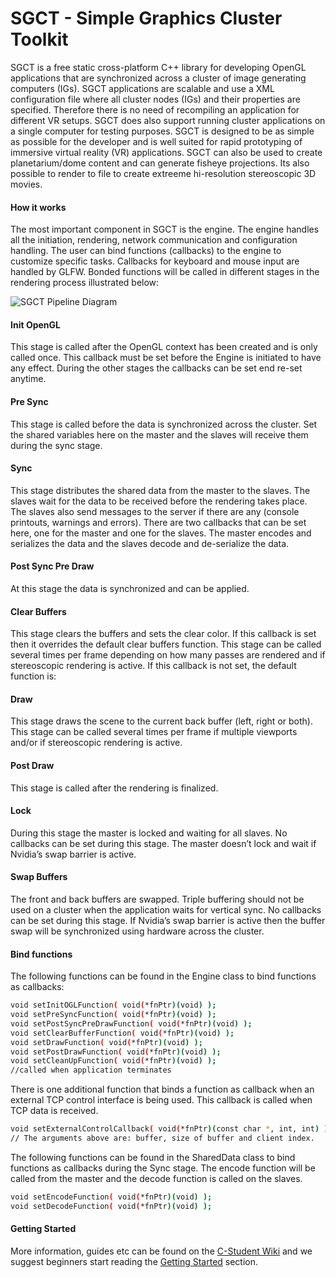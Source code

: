 # SGCT - Simple Graphics Cluster Toolkit

SGCT is a free static cross-platform C++ library for developing OpenGL applications that are synchronized across a cluster of image generating computers (IGs). SGCT applications are scalable and use a XML configuration file where all cluster nodes (IGs) and their properties are specified. Therefore there is no need of recompiling an application for different VR setups. SGCT does also support running cluster applications on a single computer for testing purposes. SGCT is designed to be as simple as possible for the developer and is well suited for rapid prototyping of immersive virtual reality (VR) applications. SGCT can also be used to create planetarium/dome content and can generate fisheye projections. Its also possible to render to file to create extreeme hi-resolution stereoscopic 3D movies.

#### How it works
The most important component in SGCT is the engine. The engine handles all the initiation, rendering, network communication and configuration handling. The user can bind functions (callbacks) to the engine to customize specific tasks. Callbacks for keyboard and mouse input are handled by GLFW. Bonded functions will be called in different stages in the rendering process illustrated below:

![SGCT Pipeline Diagram](https://c-student.itn.liu.se/wiki/_media/develop:sgct:render_diagram.png "SGCT Pipeline Diagram")

#### Init OpenGL
This stage is called after the OpenGL context has been created and is only called once. This callback must be set before the Engine is initiated to have any effect. During the other stages the callbacks can be set end re-set anytime.
#### Pre Sync
This stage is called before the data is synchronized across the cluster. Set the shared variables here on the master and the slaves will receive them during the sync stage.
#### Sync
This stage distributes the shared data from the master to the slaves. The slaves wait for the data to be received before the rendering takes place. The slaves also send messages to the server if there are any (console printouts, warnings and errors). There are two callbacks that can be set here, one for the master and one for the slaves. The master encodes and serializes the data and the slaves decode and de-serialize the data.
#### Post Sync Pre Draw
At this stage the data is synchronized and can be applied.
#### Clear Buffers
This stage clears the buffers and sets the clear color. If this callback is set then it overrides the default clear buffers function. This stage can be called several times per frame depending on how many passes are rendered and if stereoscopic rendering is active. If this callback is not set, the default function is:
#### Draw
This stage draws the scene to the current back buffer (left, right or both). This stage can be called several times per frame if multiple viewports and/or if stereoscopic rendering is active.
#### Post Draw
This stage is called after the rendering is finalized.
#### Lock
During this stage the master is locked and waiting for all slaves. No callbacks can be set during this stage. The master doesn’t lock and wait if Nvidia’s swap barrier is active.
#### Swap Buffers
The front and back buffers are swapped. Triple buffering should not be used on a cluster when the application waits for vertical sync. No callbacks can be set during this stage. If Nvidia’s swap barrier is active then the buffer swap will be synchronized using hardware across the cluster.
#### Bind functions
The following functions can be found in the Engine class to bind functions as callbacks:
```sh
void setInitOGLFunction( void(*fnPtr)(void) );
void setPreSyncFunction( void(*fnPtr)(void) );
void setPostSyncPreDrawFunction( void(*fnPtr)(void) );
void setClearBufferFunction( void(*fnPtr)(void) );
void setDrawFunction( void(*fnPtr)(void) );
void setPostDrawFunction( void(*fnPtr)(void) );
void setCleanUpFunction( void(*fnPtr)(void) ); 
//called when application terminates
```
There is one additional function that binds a function as callback when an external TCP control interface is being used. This callback is called when TCP data is received.
```sh
void setExternalControlCallback( void(*fnPtr)(const char *, int, int) );
// The arguments above are: buffer, size of buffer and client index. 
```
The following functions can be found in the SharedData class to bind functions as callbacks during the Sync stage. The encode function will be called from the master and the decode function is called on the slaves.
```sh
void setEncodeFunction( void(*fnPtr)(void) );
void setDecodeFunction( void(*fnPtr)(void) );
```
#### Getting Started

More information, guides etc can be found on the [C-Student Wiki](https://c-student.itn.liu.se/wiki/) and we suggest beginners start reading the [Getting Started](https://c-student.itn.liu.se/wiki/develop:sgct:gettingstarted:gettingstarted) section.